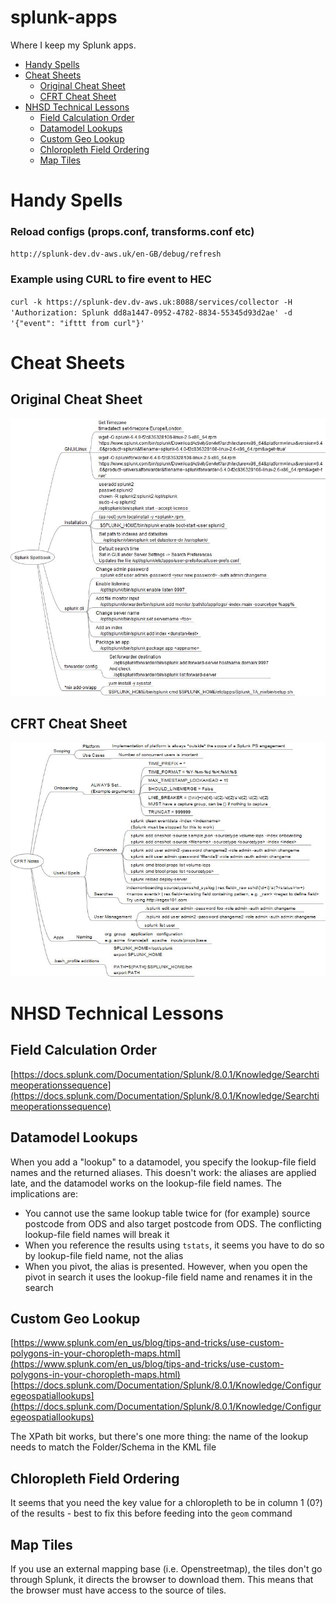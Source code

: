 # splunk-apps
Where I keep my Splunk apps.

* [Handy Spells](#Handy_Spells)
* [Cheat Sheets](#Cheat_Sheets)
  * [Original Cheat Sheet](#Original_Cheat_Sheet)
  * [CFRT Cheat Sheet](#CFRT_Cheat_Sheet)
* [NHSD Technical Lessons](#NHSD_Technical_Lessons)
  * [Field Calculation Order](#Field_Calculation_Order)
  * [Datamodel Lookups](#Datamodel_Lookups)
  * [Custom Geo Lookup](#Custom_Geo_Lookup)
  * [Chloropleth Field Ordering](#Chloropleth_Field_Ordering)
  * [Map Tiles](#Map_Tiles)


# Handy Spells
### Reload configs (props.conf, transforms.conf etc)
`http://splunk-dev.dv-aws.uk/en-GB/debug/refresh`

### Example using CURL to fire event to HEC
`curl -k https://splunk-dev.dv-aws.uk:8088/services/collector -H 'Authorization: Splunk dd8a1447-0952-4782-8834-55345d93d2ae' -d '{"event": "ifttt from curl"}'`


# Cheat Sheets
## Original Cheat Sheet
![Alt Text for Original Cheet Sheet](https://github.com/dvavasour/splunk-apps/blob/master/jpeg/Splunk_Spellbook.jpeg)

## CFRT Cheat Sheet
![Alt Text for CFRT Cheet Sheet](https://github.com/dvavasour/splunk-apps/blob/master/jpeg/CFRT_Notes_V2.jpeg)

# NHSD Technical Lessons
## Field Calculation Order
[https://docs.splunk.com/Documentation/Splunk/8.0.1/Knowledge/Searchtimeoperationssequence](https://docs.splunk.com/Documentation/Splunk/8.0.1/Knowledge/Searchtimeoperationssequence)

## Datamodel Lookups
When you add a "lookup" to a datamodel, you specify the lookup-file field names and the returned aliases. This doesn't work: the aliases are applied late, and the datamodel works on the lookup-file field names. The implications are:

* You cannot use the same lookup table twice for (for example) source postcode from ODS and also target postcode from ODS. The conflicting lookup-file field names will break it
* When you reference the results using `tstats`, it seems you have to do so by lookup-file field name, not the alias
* When you pivot, the alias is presented. However, when you open the pivot in search it uses the lookup-file field name and renames it in the search

## Custom Geo Lookup
[https://www.splunk.com/en_us/blog/tips-and-tricks/use-custom-polygons-in-your-choropleth-maps.html](https://www.splunk.com/en_us/blog/tips-and-tricks/use-custom-polygons-in-your-choropleth-maps.html)
[https://docs.splunk.com/Documentation/Splunk/8.0.1/Knowledge/Configuregeospatiallookups](https://docs.splunk.com/Documentation/Splunk/8.0.1/Knowledge/Configuregeospatiallookups)

The XPath bit works, but there's one more thing: the name of the lookup needs to match the Folder/Schema in the KML file

## Chloropleth Field Ordering
It seems that you need the key value for a chloropleth to be in column 1 (0?) of the results - best to fix this before feeding into the `geom` command

## Map Tiles
If you use an external mapping base (i.e. Openstreetmap), the tiles don't go through Splunk, it directs the browser to download them. This means that the browser must have access to the source of tiles.

